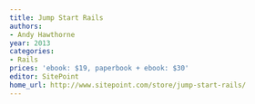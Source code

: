 ```yaml
---
title: Jump Start Rails
authors:
- Andy Hawthorne
year: 2013
categories:
- Rails
prices: 'ebook: $19, paperbook + ebook: $30'
editor: SitePoint
home_url: http://www.sitepoint.com/store/jump-start-rails/
---
```

